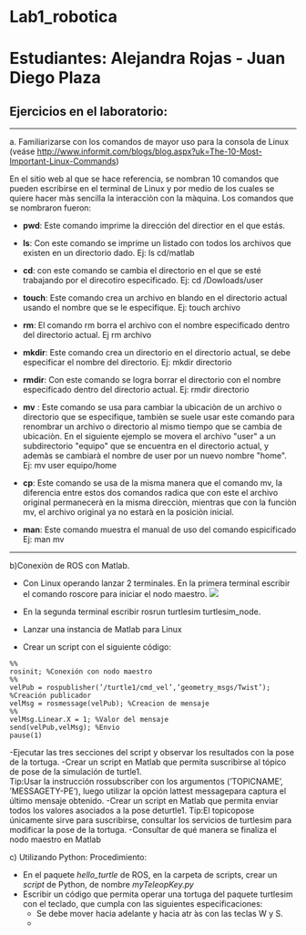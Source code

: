 # Lab1_robotica
# Estudiantes: Alejandra Rojas - Juan Diego Plaza
## Ejercicios en el laboratorio:
***
a.  Familiarizarse  con  los  comandos  de  mayor  uso  para  la  consola  de  Linux  (veáse http://www.informit.com/blogs/blog.aspx?uk=The-10-Most-Important-Linux-Commands)

  En el sitio web al que se hace referencia, se nombran 10 comandos que pueden escribirse en el terminal de Linux y por medio de los cuales se quiere hacer màs sencilla la interacciòn con la màquina. Los comandos que se nombraron fueron:
  
  - **pwd**:
  Este comando imprime la dirección del directior en el que estás. 

  - **ls**:
  Con este comando se imprime un listado con todos los archivos que existen en un directorio dado. Ej: ls cd/matlab

  - **cd**:
  con este comando  se cambia el directorio en el que se esté trabajando por el direcotiro especificado. Ej: cd /Dowloads/user

  - **touch**:
  Este comando crea un archivo en blando en el directorio actual usando el nombre que se le especifique. Ej: touch archivo

  - **rm**:
  El comando rm borra el archivo con el nombre especificado dentro del directorio actual. Ej rm archivo

  - **mkdir**:
  Este comando crea un directorio en el directorio actual, se debe especificar el nombre del directorio. Ej: mkdir directorio

  - **rmdir**:
  Con este comando se logra borrar el directorio con el nombre especificado dentro del directorio actual. Ej: rmdir directorio

  - **mv** :
  Este comando se usa para cambiar la ubicaciòn de un archivo o directorio que se especifique, tambièn se suele usar este comando para renombrar un archivo o directorio al mismo tiempo que se cambia de ubicaciòn. En el siguiente ejemplo se movera el archivo "user" a un subdirectorio "equipo" que se encuentra en el directorio actual, y ademàs se cambiarà el nombre de user por un nuevo nombre "home". Ej: mv user equipo/home

  - **cp**:
  Este comando se usa de la misma manera que el comando mv, la diferencia entre estos dos comandos radica que con este el archivo original permanecerà en la misma direcciòn, mientras que con la funciòn mv, el archivo original ya no estarà en la posiciòn inicial.

  - **man**:
  Este comando muestra el manual de uso del comando espicificado   Ej: man mv                                                                                                                                                                                                       
***
b)Conexiòn de ROS con Matlab.
- Con Linux operando lanzar 2 terminales. En la primera terminal escribir el comando roscore para iniciar el nodo maestro.
![](https://postimg.cc/kDV4pdwF)
- En la segunda terminal escribir rosrun turtlesim turtlesim_node.


- Lanzar una instancia de Matlab para Linux 
- Crear un script con el siguiente código:
```
%%
rosinit; %Conexión con nodo maestro
%%
velPub = rospublisher(’/turtle1/cmd_vel’,’geometry_msgs/Twist’); %Creación publicador
velMsg = rosmessage(velPub); %Creacion de mensaje
%%
velMsg.Linear.X = 1; %Valor del mensaje
send(velPub,velMsg); %Envio
pause(1)
```
-Ejecutar las tres secciones del script y observar los resultados con la pose de la tortuga.
-Crear un script en Matlab que permita suscribirse al tópico de pose de la simulación de turtle1.  
Tip:Usar la instrucción rossubscriber con los argumentos (’TOPICNAME’, ’MESSAGETY-PE’), luego utilizar la opción lattest messagepara captura el último mensaje obtenido.
-Crear un script en Matlab que permita enviar todos los valores asociados a la pose deturtle1.
Tip:El topicopose únicamente sirve para suscribirse, consultar los servicios de turtlesim para modificar la pose de la tortuga.
-Consultar de qué manera se finaliza el nodo maestro en Matlab

c) Utilizando Python: Procedimiento:
  - En el paquete *hello_turtle* de ROS, en la carpeta de scripts, crear un *script* de Python, de nombre *myTeleopKey.py*
  - Escribir un código que permita operar una tortuga del paquete turtlesim con el teclado, que cumpla con las siguientes especificaciones:
    - Se debe mover hacia adelante y hacia atr ́as con las teclas W y S.
    - 
